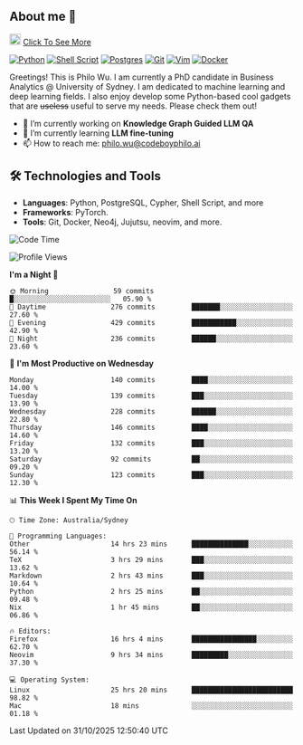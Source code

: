 ## About me 🤗

<a href="#"><img src="https://media.giphy.com/media/hvRJCLFzcasrR4ia7z/giphy.gif" width="20px" height="20px"></a> [Click To See More](https://codeboyphilo.github.io)

[![Python](https://img.shields.io/badge/python-3670A0?style=for-the-badge&logo=python&logoColor=ffdd54)](#)
[![Shell Script](https://img.shields.io/badge/shell_script-%23121011.svg?style=for-the-badge&logo=gnu-bash&logoColor=white)](#)
[![Postgres](https://img.shields.io/badge/postgres-%23316192.svg?style=for-the-badge&logo=postgresql&logoColor=white)](#)
[![Git](https://img.shields.io/badge/git-%23F05033.svg?style=for-the-badge&logo=git&logoColor=white)](#)
[![Vim](https://img.shields.io/badge/VIM-%2311AB00.svg?style=for-the-badge&logo=vim&logoColor=white)](#)
[![Docker](https://img.shields.io/badge/docker-%230db7ed.svg?style=for-the-badge&logo=docker&logoColor=white)](#)

Greetings! This is Philo Wu. I am currently a PhD candidate in Business Analytics \@ University of Sydney. I am dedicated to machine learning and deep learning fields. I also enjoy develop some Python-based cool gadgets that are ~~useless~~ useful to serve my needs. Please check them out!

- 🔭 I’m currently working on **Knowledge Graph Guided LLM QA**
- 🌱 I’m currently learning **LLM fine-tuning**
- 📫 How to reach me: philo.wu@codeboyphilo.ai

## 🛠 Technologies and Tools
- **Languages**: Python, PostgreSQL, Cypher, Shell Script, and more
- **Frameworks**: PyTorch.
- **Tools**: Git, Docker, Neo4j, Jujutsu, neovim, and more.

<!--START_SECTION:waka-->
![Code Time](http://img.shields.io/badge/Code%20Time-1%2C255%20hrs%2021%20mins-blue)

![Profile Views](http://img.shields.io/badge/Profile%20Views-0-blue)

**I'm a Night 🦉** 

```text
🌞 Morning                59 commits          █░░░░░░░░░░░░░░░░░░░░░░░░   05.90 % 
🌆 Daytime                276 commits         ███████░░░░░░░░░░░░░░░░░░   27.60 % 
🌃 Evening                429 commits         ███████████░░░░░░░░░░░░░░   42.90 % 
🌙 Night                  236 commits         ██████░░░░░░░░░░░░░░░░░░░   23.60 % 
```
📅 **I'm Most Productive on Wednesday** 

```text
Monday                   140 commits         ████░░░░░░░░░░░░░░░░░░░░░   14.00 % 
Tuesday                  139 commits         ███░░░░░░░░░░░░░░░░░░░░░░   13.90 % 
Wednesday                228 commits         ██████░░░░░░░░░░░░░░░░░░░   22.80 % 
Thursday                 146 commits         ████░░░░░░░░░░░░░░░░░░░░░   14.60 % 
Friday                   132 commits         ███░░░░░░░░░░░░░░░░░░░░░░   13.20 % 
Saturday                 92 commits          ██░░░░░░░░░░░░░░░░░░░░░░░   09.20 % 
Sunday                   123 commits         ███░░░░░░░░░░░░░░░░░░░░░░   12.30 % 
```


📊 **This Week I Spent My Time On** 

```text
🕑︎ Time Zone: Australia/Sydney

💬 Programming Languages: 
Other                    14 hrs 23 mins      ██████████████░░░░░░░░░░░   56.14 % 
TeX                      3 hrs 29 mins       ███░░░░░░░░░░░░░░░░░░░░░░   13.62 % 
Markdown                 2 hrs 43 mins       ███░░░░░░░░░░░░░░░░░░░░░░   10.64 % 
Python                   2 hrs 25 mins       ██░░░░░░░░░░░░░░░░░░░░░░░   09.48 % 
Nix                      1 hr 45 mins        ██░░░░░░░░░░░░░░░░░░░░░░░   06.86 % 

🔥 Editors: 
Firefox                  16 hrs 4 mins       ████████████████░░░░░░░░░   62.70 % 
Neovim                   9 hrs 34 mins       █████████░░░░░░░░░░░░░░░░   37.30 % 

💻 Operating System: 
Linux                    25 hrs 20 mins      █████████████████████████   98.82 % 
Mac                      18 mins             ░░░░░░░░░░░░░░░░░░░░░░░░░   01.18 % 
```


 Last Updated on 31/10/2025 12:50:40 UTC
<!--END_SECTION:waka-->
